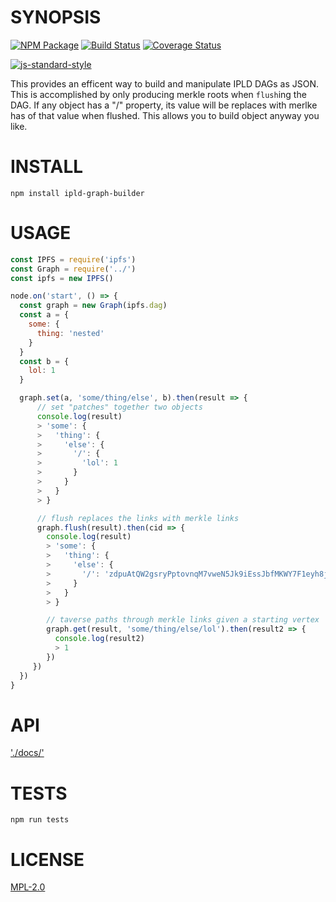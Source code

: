 # SYNOPSIS 
[![NPM Package](https://img.shields.io/npm/v/ipld-graph-builder.svg?style=flat-square)](https://www.npmjs.org/package/ipld-graph-builder)
[![Build Status](https://img.shields.io/travis/ipld/js-ipld-graph-builder.svg?branch=master&style=flat-square)](https://travis-ci.org/ipld/js-ipld-graph-builder)
[![Coverage Status](https://img.shields.io/coveralls/ipld/js-ipld-graph-builder.svg?style=flat-square)](https://coveralls.io/r/ipld/js-ipld-graph-builder)

[![js-standard-style](https://cdn.rawgit.com/feross/standard/master/badge.svg)](https://github.com/feross/standard)  

This provides an efficent way to build and manipulate IPLD DAGs as JSON. This is accomplished by only producing merkle roots when `flush`ing the DAG. If any object has a "/" property, its value will be replaces with merlke has of that value when flushed. This allows you to build object anyway you like. 

# INSTALL
`npm install ipld-graph-builder`

# USAGE

```javascript
const IPFS = require('ipfs')
const Graph = require('../')
const ipfs = new IPFS()

node.on('start', () => {
  const graph = new Graph(ipfs.dag)
  const a = {
    some: {
      thing: 'nested'
    }
  }
  const b = {
    lol: 1
  }

  graph.set(a, 'some/thing/else', b).then(result => {
      // set "patches" together two objects
      console.log(result)
      > 'some': {
      >   'thing': {
      >     'else': {
      >       '/': {
      >         'lol': 1
      >       }
      >     }
      >   }
      > }

      // flush replaces the links with merkle links
      graph.flush(result).then(cid => {
        console.log(result)
        > 'some': {
        >   'thing': {
        >     'else': {
        >       '/': 'zdpuAtQW2gsryPptovnqM7vweN5Jk9iEssJbfMKWY7F1eyh8j'
        >     }
        >   }
        > }

        // taverse paths through merkle links given a starting vertex
        graph.get(result, 'some/thing/else/lol').then(result2 => {
          console.log(result2)
          > 1
        })
     })
  })
}


```
# API
['./docs/'](./docs/index.md)

# TESTS
`npm run tests`

# LICENSE
[MPL-2.0](https://tldrlegal.com/license/mozilla-public-license-2.0-(mpl-2))
